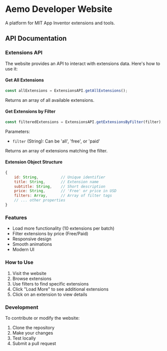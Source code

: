 # Aemo Developer Website

A platform for MIT App Inventor extensions and tools.

## API Documentation

### Extensions API

The website provides an API to interact with extensions data. Here's how to use it:

#### Get All Extensions
```javascript
const allExtensions = ExtensionsAPI.getAllExtensions();
```
Returns an array of all available extensions.

#### Get Extensions by Filter
```javascript
const filteredExtensions = ExtensionsAPI.getExtensionsByFilter(filter);
```
Parameters:
- `filter` (String): Can be 'all', 'free', or 'paid'

Returns an array of extensions matching the filter.

#### Extension Object Structure
```javascript
{
    id: String,          // Unique identifier
    title: String,       // Extension name
    subtitle: String,    // Short description
    price: String,       // 'Free' or price in USD
    filters: Array,      // Array of filter tags
    // ... other properties
}
```

### Features
- Load more functionality (10 extensions per batch)
- Filter extensions by price (Free/Paid)
- Responsive design
- Smooth animations
- Modern UI

### How to Use
1. Visit the website
2. Browse extensions
3. Use filters to find specific extensions
4. Click "Load More" to see additional extensions
5. Click on an extension to view details

### Development
To contribute or modify the website:
1. Clone the repository
2. Make your changes
3. Test locally
4. Submit a pull request